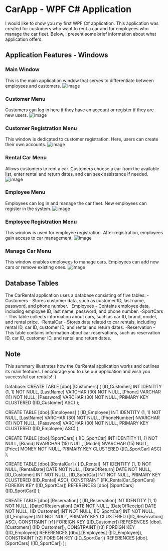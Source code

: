 # CarApp - WPF C# Application

I would like to show you my first WPF C# application. This application was created for customers who want to rent a car and for employees who manage the car fleet. Below, I present some brief information about what application offers.

## Application Features - Windows

### Main Window
This is the main application window that serves to differentiate between employees and customers.
![image](https://github.com/PiotrHazior/ProjektSemestralnyPO/assets/86978938/06e68468-8488-420a-988b-0559395293d6)

### Customer Menu
Customers can log in here if they have an account or register if they are new users.
![image](https://github.com/PiotrHazior/ProjektSemestralnyPO/assets/86978938/475c8a29-6288-4c50-99b4-50826d647a26)

### Customer Registration Menu
This window is dedicated to customer registration. Here, users can create their own accounts.
![image](https://github.com/PiotrHazior/ProjektSemestralnyPO/assets/86978938/52bc8c10-2a10-4204-bad0-90ed1cd44ca0)

### Rental Car Menu
Allows customers to rent a car. Customers choose a car from the available list, enter rental and return dates, and can seek assistance if needed.
![image](https://github.com/PiotrHazior/ProjektSemestralnyPO/assets/86978938/35fc43a8-7fe0-4502-bdff-6e81754b61f5)

### Employee Menu
Employees can log in and manage the car fleet. New employees can register in the system.
![image](https://github.com/PiotrHazior/ProjektSemestralnyPO/assets/86978938/2f2741c2-a216-48f6-bf34-0ff4de711842)

### Employee Registration Menu
This window is used for employee registration. After registration, employees gain access to car management.
![image](https://github.com/PiotrHazior/ProjektSemestralnyPO/assets/86978938/fb3bb691-7360-45a8-b88e-e8f0cd0a1414)

### Manage Car Menu
This window enables employees to manage cars. Employees can add new cars or remove existing ones.
![image](https://github.com/PiotrHazior/ProjektSemestralnyPO/assets/86978938/757cd7bd-9b0b-4d6d-a0aa-ca2d4d809713)

## Database Tables
The CarRental application uses a database consisting of five tables:
-Customers - Stores customer data, such as customer ID, last name, password, and phone number.
-Employees - Contains employee data, including employee ID, last name, password, and phone number.
-SportCars - This table collects information about cars, such as car ID, brand, model, and rental price.
-RentalCar - Stores data related to car rentals, including rental ID, car ID, customer ID, and rental and return dates.
-Reservation - This table contains information about car reservations, such as reservation ID, car ID, customer ID, and rental and return dates.

## Note
This summary illustrates how the CarRental application works and outlines its main features. I encourage you to use our application and wish you successful car rentals! :)










Database:
CREATE TABLE [dbo].[Customers] (
    [ID_Customer] INT          IDENTITY (1, 1) NOT NULL,
    [LastName]    VARCHAR (30) NOT NULL,
    [Phone]       VARCHAR (11) NOT NULL,
    [Password]    VARCHAR (30) NOT NULL,
    PRIMARY KEY CLUSTERED ([ID_Customer] ASC)
);

CREATE TABLE [dbo].[Employees] (
    [ID_Employee] INT           IDENTITY (1, 1) NOT NULL,
    [LastName]    VARCHAR (30)  NOT NULL,
    [PhoneNumber] NVARCHAR (11) NOT NULL,
    [Password]    VARCHAR (30)  NOT NULL,
    PRIMARY KEY CLUSTERED ([ID_Employee] ASC)
);

CREATE TABLE [dbo].[SportCars] (
    [ID_SportCar] INT           IDENTITY (1, 1) NOT NULL,
    [Brand]       NVARCHAR (15) NULL,
    [Model]       NVARCHAR (15) NULL,
    [Price]       MONEY         NOT NULL,
    PRIMARY KEY CLUSTERED ([ID_SportCar] ASC)
);

CREATE TABLE [dbo].[RentalCar] (
    [ID_Rental]    INT  IDENTITY (1, 1) NOT NULL,
    [RentalDate]   DATE NOT NULL,
    [DateOfReturn] DATE NOT NULL,
    [ID_Customer]  INT  NOT NULL,
    [ID_SportCar]  INT  NOT NULL,
    PRIMARY KEY CLUSTERED ([ID_Rental] ASC),
    CONSTRAINT [FK_RentalCar_SportCars] FOREIGN KEY ([ID_SportCar]) REFERENCES [dbo].[SportCars] ([ID_SportCar])
);

CREATE TABLE [dbo].[Reservation] (
    [ID_Reservation]    INT  IDENTITY (1, 1) NOT NULL,
    [DateOfReservation] DATE NOT NULL,
    [DateOfReceipt]     DATE NOT NULL,
    [ID_Customer]       INT  NOT NULL,
    [ID_SportCar]       INT  NOT NULL,
    [ID_Employee]       INT  NOT NULL,
    PRIMARY KEY CLUSTERED ([ID_Reservation] ASC),
    CONSTRAINT [r1] FOREIGN KEY ([ID_Customer]) REFERENCES [dbo].[Customers] ([ID_Customer]),
    CONSTRAINT [r3] FOREIGN KEY ([ID_Employee]) REFERENCES [dbo].[Employees] ([ID_Employee]),
    CONSTRAINT [r2] FOREIGN KEY ([ID_SportCar]) REFERENCES [dbo].[SportCars] ([ID_SportCar])
);

